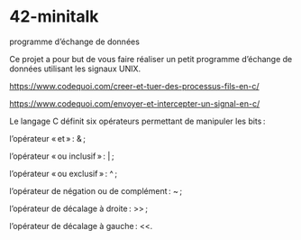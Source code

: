 # 42-minitalk
programme d’échange de données

Ce projet a pour but de vous faire réaliser un petit programme d’échange de données
utilisant les signaux UNIX.

https://www.codequoi.com/creer-et-tuer-des-processus-fils-en-c/

https://www.codequoi.com/envoyer-et-intercepter-un-signal-en-c/

Le langage C définit six opérateurs permettant de manipuler les bits :

l’opérateur « et » : & ;

l’opérateur « ou inclusif » : | ;

l’opérateur « ou exclusif » : ^ ;

l’opérateur de négation ou de complément : ~ ;

l’opérateur de décalage à droite : >> ;

l’opérateur de décalage à gauche : <<.
